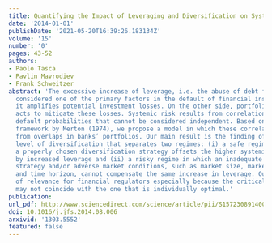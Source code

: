 ```yaml
---
title: Quantifying the Impact of Leveraging and Diversification on Systemic Risk
date: '2014-01-01'
publishDate: '2021-05-20T16:39:26.183134Z'
volume: '15'
number: '0'
pages: 43-52
authors:
- Paolo Tasca
- Pavlin Mavrodiev
- Frank Schweitzer
abstract: 'The excessive increase of leverage, i.e. the abuse of debt financing, is
  considered one of the primary factors in the default of financial institutions since
  it amplifies potential investment losses. On the other side, portfolio diversification
  acts to mitigate these losses. Systemic risk results from correlations between individual
  default probabilities that cannot be considered independent. Based on the structural
  framework by Merton (1974), we propose a model in which these correlations arise
  from overlaps in banks’ portfolios. Our main result is the finding of a critical
  level of diversification that separates two regimes: (i) a safe regime in which
  a properly chosen diversification strategy offsets the higher systemic risk engendered
  by increased leverage and (ii) a risky regime in which an inadequate diversification
  strategy and/or adverse market conditions, such as market size, market volatility
  and time horizon, cannot compensate the same increase in leverage. Our results are
  of relevance for financial regulators especially because the critical level of diversification
  may not coincide with the one that is individually optimal.'
publication:
url_pdf: http://www.sciencedirect.com/science/article/pii/S1572308914000801
doi: 10.1016/j.jfs.2014.08.006
arxivid: '1303.5552'
featured: false
---
```

